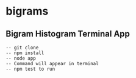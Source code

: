 # bigrams
## Bigram Histogram Terminal App

```
-- git clone
-- npm install
-- node app
-- Command will appear in terminal
-- npm test to run
```
